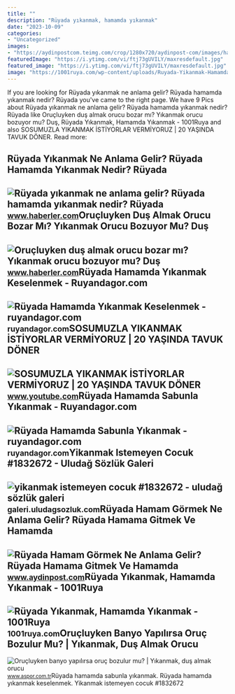 ```yaml
---
title: ""
description: "Rüyada yıkanmak, hamamda yıkanmak"
date: "2023-10-09"
categories:
- "Uncategorized"
images:
- "https://aydinpostcom.teimg.com/crop/1280x720/aydinpost-com/images/haberler/2020/05/ruyada-hamam-gormek-ne-anlama-gelir-ruyada-hamama-gitmek-ve-hamamda-yikanmak-anlami_jtktaTkiZe.jpg"
featuredImage: "https://i.ytimg.com/vi/ftj73gUVILY/maxresdefault.jpg"
featured_image: "https://i.ytimg.com/vi/ftj73gUVILY/maxresdefault.jpg"
image: "https://1001ruya.com/wp-content/uploads/Ruyada-Yikanmak-Hamamda-Yikanmak-ne-demek-diyanet-islami-1024x576.jpg"
---
```


If you are looking for Rüyada yıkanmak ne anlama gelir? Rüyada hamamda yıkanmak nedir? Rüyada you've came to the right page. We have 9 Pics about Rüyada yıkanmak ne anlama gelir? Rüyada hamamda yıkanmak nedir? Rüyada like Oruçluyken duş almak orucu bozar mı? Yıkanmak orucu bozuyor mu? Duş, Rüyada Yıkanmak, Hamamda Yıkanmak - 1001Ruya and also SOSUMUZLA YIKANMAK İSTİYORLAR VERMİYORUZ | 20 YAŞINDA TAVUK DÖNER. Read more:

Rüyada Yıkanmak Ne Anlama Gelir? Rüyada Hamamda Yıkanmak Nedir? Rüyada
----------------------------------------------------------------------

 ![Rüyada yıkanmak ne anlama gelir? Rüyada hamamda yıkanmak nedir? Rüyada](https://i.hbrcdn.com/haber/2022/10/10/ruyada-yikanmak-ne-anlama-gelir-ruyada-hamamda-15349597_9401_amp.jpg) <small>www.haberler.com</small>Oruçluyken Duş Almak Orucu Bozar Mı? Yıkanmak Orucu Bozuyor Mu? Duş
-------------------------------------------------------------------

 ![Oruçluyken duş almak orucu bozar mı? Yıkanmak orucu bozuyor mu? Duş](https://i.hbrcdn.com/haber/2022/04/05/orucluyken-dus-almak-orucu-bozar-mi-yikanmak-14845470_2875_amp.jpg) <small>www.haberler.com</small>Rüyada Hamamda Yıkanmak Keselenmek - Ruyandagor.com
---------------------------------------------------

 ![Rüyada Hamamda Yıkanmak Keselenmek - ruyandagor.com](https://images.ruyandagor.com/2017/05/hamamda-yikanmak-keselenmek-2111.jpg) <small>ruyandagor.com</small>SOSUMUZLA YIKANMAK İSTİYORLAR VERMİYORUZ | 20 YAŞINDA TAVUK DÖNER
-----------------------------------------------------------------

 ![SOSUMUZLA YIKANMAK İSTİYORLAR VERMİYORUZ | 20 YAŞINDA TAVUK DÖNER](https://i.ytimg.com/vi/ftj73gUVILY/maxresdefault.jpg) <small>www.youtube.com</small>Rüyada Hamamda Sabunla Yıkanmak - Ruyandagor.com
------------------------------------------------

 ![Rüyada Hamamda Sabunla Yıkanmak - ruyandagor.com](https://images.ruyandagor.com/2017/05/hamamda-sabunla-yikanmak-2248.jpg) <small>ruyandagor.com</small>Yikanmak Istemeyen Cocuk #1832672 - Uludağ Sözlük Galeri
--------------------------------------------------------

 ![yikanmak istemeyen cocuk #1832672 - uludağ sözlük galeri](https://galeri13.uludagsozluk.com/689/yikanmak-istemeyen-cocuk_1832672.jpg) <small>galeri.uludagsozluk.com</small>Rüyada Hamam Görmek Ne Anlama Gelir? Rüyada Hamama Gitmek Ve Hamamda
--------------------------------------------------------------------

 ![Rüyada Hamam Görmek Ne Anlama Gelir? Rüyada Hamama Gitmek Ve Hamamda](https://aydinpostcom.teimg.com/crop/1280x720/aydinpost-com/images/haberler/2020/05/ruyada-hamam-gormek-ne-anlama-gelir-ruyada-hamama-gitmek-ve-hamamda-yikanmak-anlami_jtktaTkiZe.jpg) <small>www.aydinpost.com</small>Rüyada Yıkanmak, Hamamda Yıkanmak - 1001Ruya
--------------------------------------------

 ![Rüyada Yıkanmak, Hamamda Yıkanmak - 1001Ruya](https://1001ruya.com/wp-content/uploads/Ruyada-Yikanmak-Hamamda-Yikanmak-ne-demek-diyanet-islami-1024x576.jpg) <small>1001ruya.com</small>Oruçluyken Banyo Yapılırsa Oruç Bozulur Mu? | Yıkanmak, Duş Almak Orucu
-----------------------------------------------------------------------

 ![Oruçluyken banyo yapılırsa oruç bozulur mu? | Yıkanmak, duş almak orucu](https://iaaspr.tmgrup.com.tr/bf206d/806/378/0/92/760/448?u=https://iaspr.tmgrup.com.tr/2023/03/15/orucluyken-banyo-yapilirsa-oruc-bozulur-mu-yikanmak-dus-almak-orucu-bozar-mi-diyanet-aciklamasi-1678875028652.jpeg) <small>www.aspor.com.tr</small>Rüyada hamamda sabunla yıkanmak. Rüyada hamamda yıkanmak keselenmek. Yikanmak istemeyen cocuk #1832672
